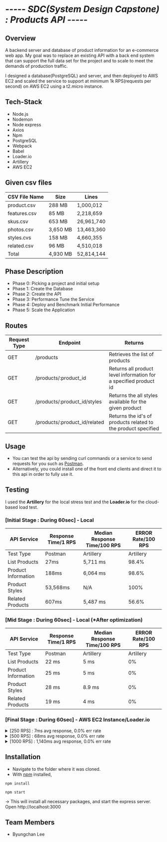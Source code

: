 # *----- SDC(System Design Capstone) : Products API -----*

## Overview

A backend server and database of product information for an e-commerce web app.
My goal was to replace an existing API with a back end system that can support the full data set for the project and to scale to meet the demands of production traffic.

I designed a database(PostgreSQL) and server, and then deployed to AWS EC2 and scaled the service to support at minimum 1k RPS(requests per second) on AWS EC2 using a t2.micro instance.

## Tech-Stack
- Node.js
- Nodemon
- Node express
- Axios
- Npm
- PostgreSQL
- Webpack
- Babel
- Loader.io 
- Artillery 
- AWS EC2

## Given csv files

| CSV File Name | Size | Lines |
| --- | --- | --- |
| product.csv | 288 MB | 1,000,012 |
| features.csv | 85 MB | 2,218,659 |
| skus.csv | 653 MB | 26,961,740 |
| photos.csv | 3,650 MB | 13,463,360 |
| styles.cvs | 158 MB | 4,660,355 |
| related.csv | 96 MB | 4,510,018 |
| Total | 4,930 MB | 52,814,144 |

## Phase Description

* Phase 0: Picking a project and initial setup
* Phase 1: Create the Database
* Phase 2: Create the API
* Phase 3: Performance Tune the Service
* Phase 4: Deploy and Benchmark Initial Performance
* Phase 5: Scale the Application

## Routes

| Request Type | Endpoint                      | Returns                                                                    
|--------------|-------------------------------|----------------------------------------------------------------------------
| GET          | /products                     | Retrieves the list of products                                 
| GET          | /products/:product_id         | Returns all product level information for a specified product id                                
| GET          | /products/:product_id/styles  | Returns the all styles available for the given product            
| GET          | /products/:product_id/related | Returns the id's of products related to the product specified     


## Usage

- You can test the api by sending curl commands or a service to send requests for you such as [Postman](https://www.postman.com/).
- Alternatively, you could install one of the front end clients and direct it to this api in order to fully use it.

## Testing
I used the <b>Artillery</b> for the local stress test and the <b>Loader.io</b> for the cloud-based load test.

### [Initial Stage : During 60sec] - Local
| API Service | Response Time/1 RPS | Median Response Time/100 RPS| ERROR Rate/100 RPS|
| --- | --- | --- | --- |
| Test Type | Postman | Artillery | Artillery |
| List Products | 27ms | 5,711 ms | 98.4% |
| Product Information | 188ms | 6,064 ms | 98.6% |
| Product Styles | 53,568ms | N/A | 100% |
| Related Products | 607ms | 5,487 ms | 56.6% |

### [Mid Stage : During 60sec] - Local (*After optimization)
| API Service | Response Time/1 RPS | Median Response Time/100 RPS| ERROR Rate/100 RPS|
| --- | --- | --- | --- |
| Test Type | Postman | Artillery | Artillery |
| List Products | 22 ms | 5 ms | 0% |
| Product Information | 25 ms | 5 ms | 0% |
| Product Styles | 28 ms | 8.9 ms | 0% |
| Related Products | 19 ms | 4 ms | 0% |

### [Final Stage : During 60sec] - AWS EC2 Instance/Loader.io

<details>
<summary>[250 RPS] : 7ms avg response, 0.0% err rate</summary>
  <img width='800' src='https://s3-us-west-2.amazonaws.com/secure.notion-static.com/8ab6f083-4f80-4ef7-a8d0-5e3de76d2642/Untitled.png'>
</details>

<details>
<summary>[500 RPS] : 68ms avg response, 0.0% err rate</summary>
  <img width='800' src='https://s3-us-west-2.amazonaws.com/secure.notion-static.com/17d9e23e-9bcc-4c0a-bd58-a5956fbf02a5/Untitled.png'>
</details>

<details>
<summary>[1000 RPS] : 1,140ms avg response, 0.0% err rate</summary>
  <img width='800' src='https://s3-us-west-2.amazonaws.com/secure.notion-static.com/916f794f-f3c4-4fdc-bdd7-e27e64c6a310/Untitled.png'>
</details>

## Installation

- Navigate to the folder where it was cloned.
- With [npm](https://npmjs.org/) installed, 
```
npm install
```
```
npm start
```
-> This will install all necessary packages, and start the express server.
Open http://localhost:3000

## Team Members
- Byungchan Lee
